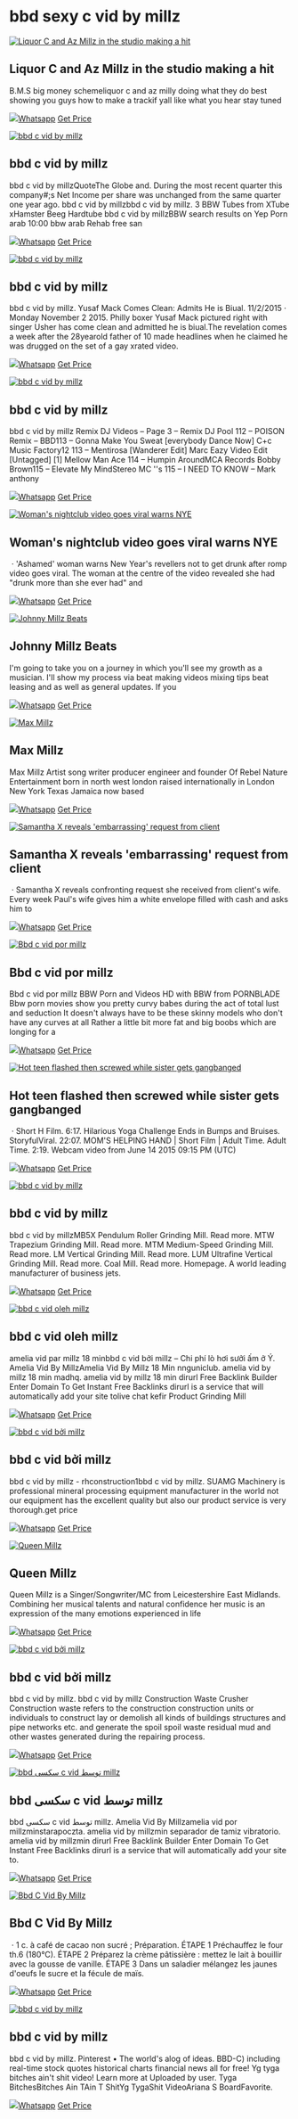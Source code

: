 # bbd sexy c vid by millz
<a href="https://mnn.zoosnet.net/LR/Chatpre.aspx?id=MNN94995150&p=https://crushertrading.com/" target="_blank">![Liquor C and Az Millz in the studio making a hit](https://raw.githubusercontent.com/orecrusher/image/main/1.jpg)</a>
## Liquor C and Az Millz in the studio making a hit
B.M.S big money schemeliquor c and az milly doing what they do best showing you guys how to make a trackif yall like what you hear stay tuned
<a href="//whatsapp.shibangsoft.com/WhatsApp.php" target="_blank"><img src="https://raw.githubusercontent.com/orecrusher/image/main/whatsapp.png">Whatsapp</a>             <a href="https://mnn.zoosnet.net/LR/Chatpre.aspx?id=MNN94995150&p=https://crushertrading.com/" target="_blank">Get Price</a>
<a href="https://mnn.zoosnet.net/LR/Chatpre.aspx?id=MNN94995150&p=https://crushertrading.com/" target="_blank">![bbd c vid by millz ](https://raw.githubusercontent.com/orecrusher/image/main/51.jpg)</a>
## bbd c vid by millz 
bbd c vid by millzQuoteThe Globe and. During the most recent quarter this company#;s Net Income per share was unchanged from the same quarter one year ago. bbd c vid by millzbbd c vid by millz. 3 BBW Tubes from XTube xHamster Beeg Hardtube bbd c vid by millzBBW search results on Yep Porn arab 10:00 bbw arab Rehab free san 
<a href="//whatsapp.shibangsoft.com/WhatsApp.php" target="_blank"><img src="https://raw.githubusercontent.com/orecrusher/image/main/whatsapp.png">Whatsapp</a>             <a href="https://mnn.zoosnet.net/LR/Chatpre.aspx?id=MNN94995150&p=https://crushertrading.com/" target="_blank">Get Price</a>
<a href="https://mnn.zoosnet.net/LR/Chatpre.aspx?id=MNN94995150&p=https://crushertrading.com/" target="_blank">![bbd c vid by millz ](https://raw.githubusercontent.com/orecrusher/image/main/182.jpg)</a>
## bbd c vid by millz 
bbd c vid by millz. Yusaf Mack Comes Clean: Admits He is Biual. 11/2/2015 · Monday November 2 2015. Philly boxer Yusaf Mack pictured right with singer Usher has come clean and admitted he is biual.The revelation comes a week after the 28yearold father of 10 made headlines when he claimed he was drugged on the set of a gay xrated video.
<a href="//whatsapp.shibangsoft.com/WhatsApp.php" target="_blank"><img src="https://raw.githubusercontent.com/orecrusher/image/main/whatsapp.png">Whatsapp</a>             <a href="https://mnn.zoosnet.net/LR/Chatpre.aspx?id=MNN94995150&p=https://crushertrading.com/" target="_blank">Get Price</a>
<a href="https://mnn.zoosnet.net/LR/Chatpre.aspx?id=MNN94995150&p=https://crushertrading.com/" target="_blank">![bbd c vid by millz ](https://raw.githubusercontent.com/orecrusher/image/main/3.jpg)</a>
## bbd c vid by millz 
bbd c vid by millz Remix DJ Videos – Page 3 – Remix DJ Pool 112 – POISON Remix – BBD113 – Gonna Make You Sweat [everybody Dance Now] C+c Music Factory12 113 – Mentirosa [Wanderer Edit] Marc Eazy Video Edit [Untagged] [1] Mellow Man Ace 114 – Humpin AroundMCA Records Bobby Brown115 – Elevate My MindStereo MC ''s 115 – I NEED TO KNOW – Mark anthony
<a href="//whatsapp.shibangsoft.com/WhatsApp.php" target="_blank"><img src="https://raw.githubusercontent.com/orecrusher/image/main/whatsapp.png">Whatsapp</a>             <a href="https://mnn.zoosnet.net/LR/Chatpre.aspx?id=MNN94995150&p=https://crushertrading.com/" target="_blank">Get Price</a>
<a href="https://mnn.zoosnet.net/LR/Chatpre.aspx?id=MNN94995150&p=https://crushertrading.com/" target="_blank">![Woman's nightclub video goes viral warns NYE ](https://raw.githubusercontent.com/orecrusher/image/main/84.jpg)</a>
## Woman's nightclub video goes viral warns NYE 
 · 'Ashamed' woman warns New Year's revellers not to get drunk after romp video goes viral. The woman at the centre of the video revealed she had "drunk more than she ever had" and 
<a href="//whatsapp.shibangsoft.com/WhatsApp.php" target="_blank"><img src="https://raw.githubusercontent.com/orecrusher/image/main/whatsapp.png">Whatsapp</a>             <a href="https://mnn.zoosnet.net/LR/Chatpre.aspx?id=MNN94995150&p=https://crushertrading.com/" target="_blank">Get Price</a>
<a href="https://mnn.zoosnet.net/LR/Chatpre.aspx?id=MNN94995150&p=https://crushertrading.com/" target="_blank">![Johnny Millz Beats](https://raw.githubusercontent.com/orecrusher/image/main/130.jpg)</a>
## Johnny Millz Beats
I'm going to take you on a journey in which you'll see my growth as a musician. I'll show my process via beat making videos mixing tips beat leasing and as well as general updates. If you 
<a href="//whatsapp.shibangsoft.com/WhatsApp.php" target="_blank"><img src="https://raw.githubusercontent.com/orecrusher/image/main/whatsapp.png">Whatsapp</a>             <a href="https://mnn.zoosnet.net/LR/Chatpre.aspx?id=MNN94995150&p=https://crushertrading.com/" target="_blank">Get Price</a>
<a href="https://mnn.zoosnet.net/LR/Chatpre.aspx?id=MNN94995150&p=https://crushertrading.com/" target="_blank">![Max Millz](https://raw.githubusercontent.com/orecrusher/image/main/64.jpg)</a>
## Max Millz
Max Millz Artist song writer producer engineer and founder Of Rebel Nature Entertainment born in north west london raised internationally in London New York Texas Jamaica now based 
<a href="//whatsapp.shibangsoft.com/WhatsApp.php" target="_blank"><img src="https://raw.githubusercontent.com/orecrusher/image/main/whatsapp.png">Whatsapp</a>             <a href="https://mnn.zoosnet.net/LR/Chatpre.aspx?id=MNN94995150&p=https://crushertrading.com/" target="_blank">Get Price</a>
<a href="https://mnn.zoosnet.net/LR/Chatpre.aspx?id=MNN94995150&p=https://crushertrading.com/" target="_blank">![Samantha X reveals 'embarrassing' request from client ](https://raw.githubusercontent.com/orecrusher/image/main/129.jpg)</a>
## Samantha X reveals 'embarrassing' request from client 
 · Samantha X reveals confronting request she received from client's wife. Every week Paul's wife gives him a white envelope filled with cash and asks him to 
<a href="//whatsapp.shibangsoft.com/WhatsApp.php" target="_blank"><img src="https://raw.githubusercontent.com/orecrusher/image/main/whatsapp.png">Whatsapp</a>             <a href="https://mnn.zoosnet.net/LR/Chatpre.aspx?id=MNN94995150&p=https://crushertrading.com/" target="_blank">Get Price</a>
<a href="https://mnn.zoosnet.net/LR/Chatpre.aspx?id=MNN94995150&p=https://crushertrading.com/" target="_blank">![Bbd c vid por millz ](https://raw.githubusercontent.com/orecrusher/image/main/182.jpg)</a>
## Bbd c vid por millz 
Bbd c vid por millz BBW Porn and Videos HD with BBW from PORNBLADE Bbw porn movies show you pretty curvy babes during the act of total lust and seduction It doesn't always have to be these skinny models who don't have any curves at all Rather a little bit more fat and big boobs which are longing for a 
<a href="//whatsapp.shibangsoft.com/WhatsApp.php" target="_blank"><img src="https://raw.githubusercontent.com/orecrusher/image/main/whatsapp.png">Whatsapp</a>             <a href="https://mnn.zoosnet.net/LR/Chatpre.aspx?id=MNN94995150&p=https://crushertrading.com/" target="_blank">Get Price</a>
<a href="https://mnn.zoosnet.net/LR/Chatpre.aspx?id=MNN94995150&p=https://crushertrading.com/" target="_blank">![Hot teen flashed then screwed while sister gets gangbanged ](https://raw.githubusercontent.com/orecrusher/image/main/34.jpg)</a>
## Hot teen flashed then screwed while sister gets gangbanged 
 · Short H Film. 6:17. Hilarious Yoga Challenge Ends in Bumps and Bruises. StoryfulViral. 22:07. MOM'S HELPING HAND | Short Film | Adult Time. Adult Time. 2:19. Webcam video from June 14 2015 09:15 PM (UTC)
<a href="//whatsapp.shibangsoft.com/WhatsApp.php" target="_blank"><img src="https://raw.githubusercontent.com/orecrusher/image/main/whatsapp.png">Whatsapp</a>             <a href="https://mnn.zoosnet.net/LR/Chatpre.aspx?id=MNN94995150&p=https://crushertrading.com/" target="_blank">Get Price</a>
<a href="https://mnn.zoosnet.net/LR/Chatpre.aspx?id=MNN94995150&p=https://crushertrading.com/" target="_blank">![bbd c vid by millz ](https://raw.githubusercontent.com/orecrusher/image/main/57.jpg)</a>
## bbd c vid by millz 
bbd c vid by millzMB5X Pendulum Roller Grinding Mill. Read more. MTW Trapezium Grinding Mill. Read more. MTM Medium-Speed Grinding Mill. Read more. LM Vertical Grinding Mill. Read more. LUM Ultrafine Vertical Grinding Mill. Read more. Coal Mill. Read more. Homepage. A world leading manufacturer of business jets.
<a href="//whatsapp.shibangsoft.com/WhatsApp.php" target="_blank"><img src="https://raw.githubusercontent.com/orecrusher/image/main/whatsapp.png">Whatsapp</a>             <a href="https://mnn.zoosnet.net/LR/Chatpre.aspx?id=MNN94995150&p=https://crushertrading.com/" target="_blank">Get Price</a>
<a href="https://mnn.zoosnet.net/LR/Chatpre.aspx?id=MNN94995150&p=https://crushertrading.com/" target="_blank">![bbd c vid oleh millz ](https://raw.githubusercontent.com/orecrusher/image/main/108.jpg)</a>
## bbd c vid oleh millz 
amelia vid par millz 18 minbbd c vid bởi millz – Chi phí lò hơi sưởi ấm ở Ý. Amelia Vid By MillzAmelia Vid By Millz 18 Min nnguniclub. amelia vid by millz 18 min madhq. amelia vid by millz 18 min dirurl Free Backlink Builder Enter Domain To Get Instant Free Backlinks dirurl is a service that will automatically add your site tolive chat kefir Product Grinding Mill 
<a href="//whatsapp.shibangsoft.com/WhatsApp.php" target="_blank"><img src="https://raw.githubusercontent.com/orecrusher/image/main/whatsapp.png">Whatsapp</a>             <a href="https://mnn.zoosnet.net/LR/Chatpre.aspx?id=MNN94995150&p=https://crushertrading.com/" target="_blank">Get Price</a>
<a href="https://mnn.zoosnet.net/LR/Chatpre.aspx?id=MNN94995150&p=https://crushertrading.com/" target="_blank">![bbd c vid bởi millz ](https://raw.githubusercontent.com/orecrusher/image/main/173.jpg)</a>
## bbd c vid bởi millz 
bbd c vid by millz - rhconstruction1bbd c vid by millz. SUAMG Machinery is professional mineral processing equipment manufacturer in the world not our equipment has the excellent quality but also our product service is very thorough.get price
<a href="//whatsapp.shibangsoft.com/WhatsApp.php" target="_blank"><img src="https://raw.githubusercontent.com/orecrusher/image/main/whatsapp.png">Whatsapp</a>             <a href="https://mnn.zoosnet.net/LR/Chatpre.aspx?id=MNN94995150&p=https://crushertrading.com/" target="_blank">Get Price</a>
<a href="https://mnn.zoosnet.net/LR/Chatpre.aspx?id=MNN94995150&p=https://crushertrading.com/" target="_blank">![Queen Millz](https://raw.githubusercontent.com/orecrusher/image/main/33.jpg)</a>
## Queen Millz
Queen Millz is a Singer/Songwriter/MC from Leicestershire East Midlands. Combining her musical talents and natural confidence her music is an expression of the many emotions experienced in life 
<a href="//whatsapp.shibangsoft.com/WhatsApp.php" target="_blank"><img src="https://raw.githubusercontent.com/orecrusher/image/main/whatsapp.png">Whatsapp</a>             <a href="https://mnn.zoosnet.net/LR/Chatpre.aspx?id=MNN94995150&p=https://crushertrading.com/" target="_blank">Get Price</a>
<a href="https://mnn.zoosnet.net/LR/Chatpre.aspx?id=MNN94995150&p=https://crushertrading.com/" target="_blank">![bbd c vid bởi millz](https://raw.githubusercontent.com/orecrusher/image/main/142.jpg)</a>
## bbd c vid bởi millz
bbd c vid by millz. bbd c vid by millz Construction Waste Crusher Construction waste refers to the construction construction units or individuals to construct lay or demolish all kinds of buildings structures and pipe networks etc. and generate the spoil spoil waste residual mud and other wastes generated during the repairing process.
<a href="//whatsapp.shibangsoft.com/WhatsApp.php" target="_blank"><img src="https://raw.githubusercontent.com/orecrusher/image/main/whatsapp.png">Whatsapp</a>             <a href="https://mnn.zoosnet.net/LR/Chatpre.aspx?id=MNN94995150&p=https://crushertrading.com/" target="_blank">Get Price</a>
<a href="https://mnn.zoosnet.net/LR/Chatpre.aspx?id=MNN94995150&p=https://crushertrading.com/" target="_blank">![bbd سکسی c vid توسط millz ](https://raw.githubusercontent.com/orecrusher/image/main/158.jpg)</a>
## bbd سکسی c vid توسط millz 
bbd سکسی c vid توسط millz. Amelia Vid By Millzamelia vid por millzminstarapoczta. amelia vid by millzmin separador de tamiz vibratorio. amelia vid by millzmin dirurl Free Backlink Builder Enter Domain To Get Instant Free Backlinks dirurl is a service that will automatically add your site to.
<a href="//whatsapp.shibangsoft.com/WhatsApp.php" target="_blank"><img src="https://raw.githubusercontent.com/orecrusher/image/main/whatsapp.png">Whatsapp</a>             <a href="https://mnn.zoosnet.net/LR/Chatpre.aspx?id=MNN94995150&p=https://crushertrading.com/" target="_blank">Get Price</a>
<a href="https://mnn.zoosnet.net/LR/Chatpre.aspx?id=MNN94995150&p=https://crushertrading.com/" target="_blank">![Bbd C Vid By Millz ](https://raw.githubusercontent.com/orecrusher/image/main/75.jpg)</a>
## Bbd C Vid By Millz 
 · 1 c. à café de cacao non sucré ; Préparation. ÉTAPE 1 Préchauffez le four th.6 (180°C). ÉTAPE 2 Préparez la crème pâtissière : mettez le lait à bouillir avec la gousse de vanille. ÉTAPE 3 Dans un saladier mélangez les jaunes d'oeufs le sucre et la fécule de maïs.
<a href="//whatsapp.shibangsoft.com/WhatsApp.php" target="_blank"><img src="https://raw.githubusercontent.com/orecrusher/image/main/whatsapp.png">Whatsapp</a>             <a href="https://mnn.zoosnet.net/LR/Chatpre.aspx?id=MNN94995150&p=https://crushertrading.com/" target="_blank">Get Price</a>
<a href="https://mnn.zoosnet.net/LR/Chatpre.aspx?id=MNN94995150&p=https://crushertrading.com/" target="_blank">![bbd c vid by millz ](https://raw.githubusercontent.com/orecrusher/image/main/76.jpg)</a>
## bbd c vid by millz 
bbd c vid by millz. Pinterest • The world's alog of ideas. BBD-C) including real-time stock quotes historical charts financial news all for free! Yg tyga bitches ain't shit video! Learn more at Uploaded by user. Tyga BitchesBitches Ain TAin T ShitYg TygaShit VideoAriana S BoardFavorite.
<a href="//whatsapp.shibangsoft.com/WhatsApp.php" target="_blank"><img src="https://raw.githubusercontent.com/orecrusher/image/main/whatsapp.png">Whatsapp</a>             <a href="https://mnn.zoosnet.net/LR/Chatpre.aspx?id=MNN94995150&p=https://crushertrading.com/" target="_blank">Get Price</a>
